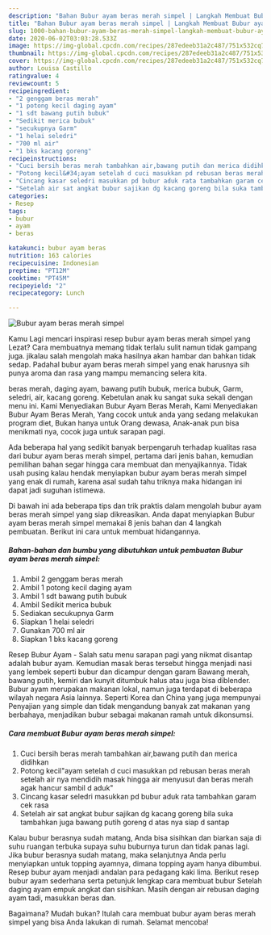 ```yaml
---
description: "Bahan Bubur ayam beras merah simpel | Langkah Membuat Bubur ayam beras merah simpel Yang Paling Enak"
title: "Bahan Bubur ayam beras merah simpel | Langkah Membuat Bubur ayam beras merah simpel Yang Paling Enak"
slug: 1000-bahan-bubur-ayam-beras-merah-simpel-langkah-membuat-bubur-ayam-beras-merah-simpel-yang-paling-enak
date: 2020-06-02T03:03:28.533Z
image: https://img-global.cpcdn.com/recipes/287edeeb31a2c487/751x532cq70/bubur-ayam-beras-merah-simpel-foto-resep-utama.jpg
thumbnail: https://img-global.cpcdn.com/recipes/287edeeb31a2c487/751x532cq70/bubur-ayam-beras-merah-simpel-foto-resep-utama.jpg
cover: https://img-global.cpcdn.com/recipes/287edeeb31a2c487/751x532cq70/bubur-ayam-beras-merah-simpel-foto-resep-utama.jpg
author: Louisa Castillo
ratingvalue: 4
reviewcount: 5
recipeingredient:
- "2 genggam beras merah"
- "1 potong kecil daging ayam"
- "1 sdt bawang putih bubuk"
- "Sedikit merica bubuk"
- "secukupnya Garm"
- "1 helai seledri"
- "700 ml air"
- "1 bks kacang goreng"
recipeinstructions:
- "Cuci bersih beras merah tambahkan air,bawang putih dan merica didihkan"
- "Potong kecil&#34;ayam setelah d cuci masukkan pd rebusan beras merah setelah air nya mendidih masak hingga air menyusut dan beras merah agak hancur sambil d aduk&#34;"
- "Cincang kasar seledri masukkan pd bubur aduk rata tambahkan garam cek rasa"
- "Setelah air sat angkat bubur sajikan dg kacang goreng bila suka tambahkan juga bawang putih goreng d atas nya siap d santap"
categories:
- Resep
tags:
- bubur
- ayam
- beras

katakunci: bubur ayam beras 
nutrition: 163 calories
recipecuisine: Indonesian
preptime: "PT12M"
cooktime: "PT45M"
recipeyield: "2"
recipecategory: Lunch

---
```



![Bubur ayam beras merah simpel](https://img-global.cpcdn.com/recipes/287edeeb31a2c487/751x532cq70/bubur-ayam-beras-merah-simpel-foto-resep-utama.jpg)

Kamu Lagi mencari inspirasi resep bubur ayam beras merah simpel yang Lezat? Cara membuatnya memang tidak terlalu sulit namun tidak gampang juga. jikalau salah mengolah maka hasilnya akan hambar dan bahkan tidak sedap. Padahal bubur ayam beras merah simpel yang enak harusnya sih punya aroma dan rasa yang mampu memancing selera kita.

beras merah, daging ayam, bawang putih bubuk, merica bubuk, Garm, seledri, air, kacang goreng. Kebetulan anak ku sangat suka sekali dengan menu ini. Kami Menyediakan Bubur Ayam Beras Merah, Kami Menyediakan Bubur Ayam Beras Merah, Yang cocok untuk anda yang sedang melakukan program diet, Bukan hanya untuk Orang dewasa, Anak-anak pun bisa menikmati nya, cocok juga untuk sarapan pagi.

Ada beberapa hal yang sedikit banyak berpengaruh terhadap kualitas rasa dari bubur ayam beras merah simpel, pertama dari jenis bahan, kemudian pemilihan bahan segar hingga cara membuat dan menyajikannya. Tidak usah pusing kalau hendak menyiapkan bubur ayam beras merah simpel yang enak di rumah, karena asal sudah tahu triknya maka hidangan ini dapat jadi suguhan istimewa.


Di bawah ini ada beberapa tips dan trik praktis dalam mengolah bubur ayam beras merah simpel yang siap dikreasikan. Anda dapat menyiapkan Bubur ayam beras merah simpel memakai 8 jenis bahan dan 4 langkah pembuatan. Berikut ini cara untuk membuat hidangannya.

<!--inarticleads1-->

##### Bahan-bahan dan bumbu yang dibutuhkan untuk pembuatan Bubur ayam beras merah simpel:

1. Ambil 2 genggam beras merah
1. Ambil 1 potong kecil daging ayam
1. Ambil 1 sdt bawang putih bubuk
1. Ambil Sedikit merica bubuk
1. Sediakan secukupnya Garm
1. Siapkan 1 helai seledri
1. Gunakan 700 ml air
1. Siapkan 1 bks kacang goreng


Resep Bubur Ayam - Salah satu menu sarapan pagi yang nikmat disantap adalah bubur ayam. Kemudian masak beras tersebut hingga menjadi nasi yang lembek seperti bubur dan dicampur dengan garam Bawang merah, bawang putih, kemiri dan kunyit ditumbuk halus atau juga bisa diblender. Bubur ayam merupakan makanan lokal, namun juga terdapat di beberapa wilayah negara Asia lainnya. Seperti Korea dan China yang juga mempunyai Penyajian yang simple dan tidak mengandung banyak zat makanan yang berbahaya, menjadikan bubur sebagai makanan ramah untuk dikonsumsi. 

<!--inarticleads2-->

##### Cara membuat Bubur ayam beras merah simpel:

1. Cuci bersih beras merah tambahkan air,bawang putih dan merica didihkan
1. Potong kecil&#34;ayam setelah d cuci masukkan pd rebusan beras merah setelah air nya mendidih masak hingga air menyusut dan beras merah agak hancur sambil d aduk&#34;
1. Cincang kasar seledri masukkan pd bubur aduk rata tambahkan garam cek rasa
1. Setelah air sat angkat bubur sajikan dg kacang goreng bila suka tambahkan juga bawang putih goreng d atas nya siap d santap


Kalau bubur berasnya sudah matang, Anda bisa sisihkan dan biarkan saja di suhu ruangan terbuka supaya suhu buburnya turun dan tidak panas lagi. Jika bubur berasnya sudah matang, maka selanjutnya Anda perlu menyiapkan untuk topping ayamnya, dimana topping ayam hanya dibumbui. Resep bubur ayam menjadi andalan para pedagang kaki lima. Berikut resep bubur ayam sederhana serta petunjuk lengkap cara membuat bubur Setelah daging ayam empuk angkat dan sisihkan. Masih dengan air rebusan daging ayam tadi, masukkan beras dan. 

Bagaimana? Mudah bukan? Itulah cara membuat bubur ayam beras merah simpel yang bisa Anda lakukan di rumah. Selamat mencoba!
